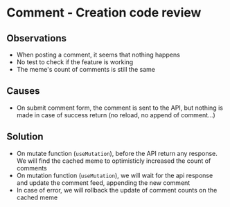 # Comment - Creation code review

## Observations

- When posting a comment, it seems that nothing happens
- No test to check if the feature is working
- The meme's count of comments is still the same

## Causes

- On submit comment form, the comment is sent to the API, but nothing is made in case of success return (no reload, no append of comment...)

## Solution

- On mutate function (`useMutation`), before the API return any response. We will find the cached meme to optimisticly increased the count of comments
- On mutation function (`useMutation`), we will wait for the api response and update the comment feed, appending the new comment
- In case of error, we will rollback the update of comment counts on the cached meme